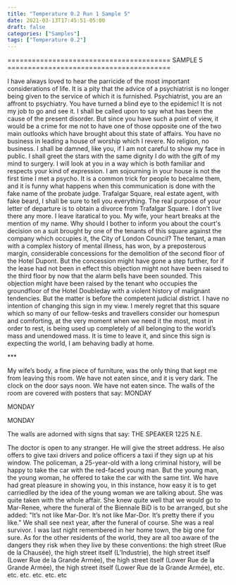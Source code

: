 ```yaml
---
title: "Temperature 0.2 Run 1 Sample 5"
date: 2021-03-13T17:45:51-05:00
draft: false
categories: ["Samples"]
tags: ["Temperature 0.2"]
---
```


======================================== SAMPLE 5 ========================================

I have always loved to hear the parricide of the most important considerations of life. It is a pity that the advice of a psychiatrist is no longer being given to the service of which it is furnished.
Psychiatrist, you are an affront to psychiatry. You have turned a blind eye to the epidemic! It is not my job to go and see it. I shall be called upon to say what has been the cause of the present disorder. But since you have such a point of view, it would be a crime for me not to have one of those opposite one of the two main outlooks which have brought about this state of affairs. You have no business in leading a house of worship which I revere. No religion, no business. I shall be damned, like you, if I am not careful to show my face in public. I shall greet the stars with the same dignity I do with the gift of my mind to surgery. I will look at you in a way which is both familiar and respects your kind of expression.
I am sojourning in your house is not the first time I met a psycho. It is a common trick for people to becalme them, and it is funny what happens when this communication is done with the fake name of the probate judge. Trafalgar Square, real estate agent, with fake beard, I shall be sure to tell you everything. The real purpose of your letter of departure is to obtain a divorce from Trafalgar Square. I don't live there any more. I leave itaratical to you.
My wife, your heart breaks at the mention of my name. Why should I bother to inform you about the court's decision on a suit brought by one of the tenants of this square against the company which occupies it, the City of London Council? The tenant, a man with a complex history of mental illness, has won, by a preposterous margin, considerable concessions for the demolition of the second floor of the Hotel Dupont. But the concession might have gone a step further, for if the lease had not been in effect this objection might not have been raised to the third floor by now that the alarm bells have been sounded. This objection might have been raised by the tenant who occupies the groundfloor of the Hotel Doubleday with a violent history of malignant tendencies. But the matter is before the competent judicial district.
I have no intention of changing this sign in my view. I merely regret that this square which so many of our fellow-tesks and travellers consider our homespun and comforting, at the very moment when we need it the most, most in order to rest, is being used up completely of all belonging to the world’s mass and unendowed mass. It is time to leave it, and since this sign is expecting the world, I am behaving badly at home.

\*\*\*

My wife’s body, a fine piece of furniture, was the only thing that kept me from leaving this room. We have not eaten since, and it is very dark. The clock on the door says noon. We have not eaten since. The walls of the room are covered with posters that say:
MONDAY

MONDAY

MONDAY

The walls are adorned with signs that say:
THE SPEAKER
1225 N.E.

The doctor is open to any stranger. He will give the street address. He also offers to give taxi drivers and police officers a taxi if they sign up at his window. The policeman, a 25-year-old with a long criminal history, will be happy to take the car with the red-faced young man. But the young man, the young woman, he offered to take the car with the same tint. We have had great pleasure in showing you, in this instance, how easy it is to get carriedlled by the idea of the young woman we are talking about. She was quite taken with the whole affair. She knew quite well that we would go to Mar-Renee, where the funeral of the Biennale BiD is to be arranged, but she added: "It’s not like Mar-Dor. It’s not like Mar-Dor. It’s pretty there if you like." We shall see next year, after the funeral of course. She was a real survivor. I was last night remembered in her home town, the big one for sure.
As for the other residents of the world, they are all too aware of the dangers they risk when they live by these conventions: the high street (Rue de la Chausée), the high street itself (L’Industrie), the high street itself (Lower Rue de la Grande Armée), the high street itself (Lower Rue de la Grande Armée), the high street itself (Lower Rue de la Grande Armée), etc. etc. etc. etc. etc. etc